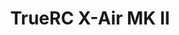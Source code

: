---
color: orange
category: Antennas
group: Directional
visible: true
order: 4
title: TrueRC X-Air MK II
link: https://www.truerc.ca/shop/5-8ghz-2/receiver-long-range/x-air-5-8-mk-ii
img: /uploads/equipment/video/antennas-truerc-x-air-mk-ii.png
text: The X-Air antennas are pretty much the best you can get without paying like double this price. It has a great balance between a wide and thin beam, in a small and durable case
info: 
  - $29.99
  - 9.5dB<Gain>
  - RHCP/LHCP<Polarization>
  - (RP)SMA 45°<Connector>
  - 18g
---